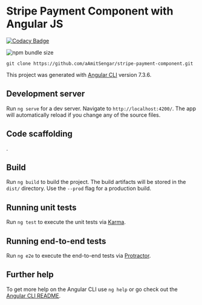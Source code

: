 # Stripe Payment Component with Angular JS
[![Codacy Badge](https://api.codacy.com/project/badge/Grade/a35aee2aecd8403a9d9e67748d6fe908)](https://app.codacy.com/app/aAmitSengar/stripe-payment-component?utm_source=github.com&utm_medium=referral&utm_content=aAmitSengar/stripe-payment-component&utm_campaign=Badge_Grade_Dashboard)

![npm bundle size](https://img.shields.io/bundlephobia/min/stripe-payment-component.svg)


`git clone https://github.com/aAmitSengar/stripe-payment-component.git`

This project was generated with [Angular CLI](https://github.com/angular/angular-cli) version 7.3.6.

## Development server

Run `ng serve` for a dev server. Navigate to `http://localhost:4200/`. The app will automatically reload if you change any of the source files.

## Code scaffolding
.

## Build

Run `ng build` to build the project. The build artifacts will be stored in the `dist/` directory. Use the `--prod` flag for a production build.

## Running unit tests

Run `ng test` to execute the unit tests via [Karma](https://karma-runner.github.io).

## Running end-to-end tests

Run `ng e2e` to execute the end-to-end tests via [Protractor](http://www.protractortest.org/).

## Further help

To get more help on the Angular CLI use `ng help` or go check out the [Angular CLI README](https://github.com/angular/angular-cli/blob/master/README.md).
